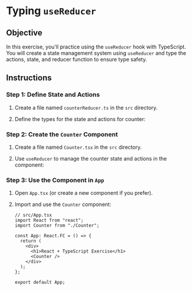 # Typing `useReducer`

## Objective

In this exercise, you'll practice using the `useReducer` hook with TypeScript. You will create a state management system using `useReducer` and type the actions, state, and reducer function to ensure type safety.

## Instructions

### Step 1: Define State and Actions

1. Create a file named `counterReducer.ts` in the `src` directory.

2. Define the types for the state and actions for counter:

### Step 2: Create the `Counter` Component

1. Create a file named `Counter.tsx` in the `src` directory.

2. Use `useReducer` to manage the counter state and actions in the component:

### Step 3: Use the Component in `App`

1. Open `App.tsx` (or create a new component if you prefer).

2. Import and use the `Counter` component:

   ```tsx
   // src/App.tsx
   import React from "react";
   import Counter from "./Counter";

   const App: React.FC = () => {
     return (
       <div>
         <h1>React + TypeScript Exercise</h1>
         <Counter />
       </div>
     );
   };

   export default App;
   ```